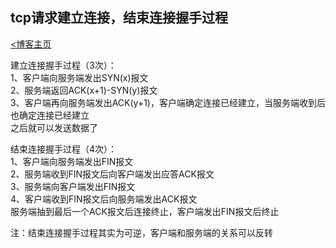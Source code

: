## tcp请求建立连接，结束连接握手过程  
[<博客主页](https://jeremieastray.github.io)  
  
建立连接握手过程（3次）：  
1、客户端向服务端发出SYN(x)报文  
2、服务端返回ACK(x+1)-SYN(y)报文  
3、客户端再向服务端发出ACK(y+1)，客户端确定连接已经建立，当服务端收到后也确定连接已经建立  
之后就可以发送数据了  

结束连接握手过程（4次）：  
1、客户端向服务端发出FIN报文  
2、服务端收到FIN报文后向客户端发出应答ACK报文  
3、服务端向客户端发出FIN报文  
4、客户端收到FIN报文后向服务端发出ACK报文  
服务端抽到最后一个ACK报文后连接终止，客户端发出FIN报文后终止  

注：结束连接握手过程其实为可逆，客户端和服务端的关系可以反转  
